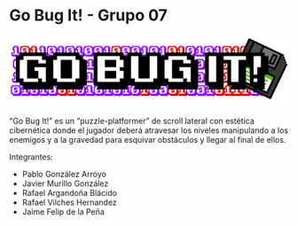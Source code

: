 # Go Bug It! - Grupo 07
![Logo Go Bug It!](https://github.com/Proyectos1-FDI-UCM/c2022-Grupo07/blob/eefbc1cc4e8929f9e18144e281c8061db7314a0f/Go%20Bug%20It!/Assets/Sprites/UI/Go%20Bug%20It!.png)

“Go Bug It!” es un “puzzle-platformer” de scroll lateral con estética cibernética donde el jugador deberá atravesar los niveles manipulando a los enemigos y a la gravedad para esquivar obstáculos y llegar al final de ellos.

Integrantes:
- Pablo González Arroyo
- Javier Murillo González
- Rafael Argandoña Blácido
- Rafael Vilches Hernandez
- Jaime Felip de la Peña
